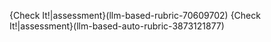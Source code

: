 
{Check It!|assessment}(llm-based-rubric-70609702)
{Check It!|assessment}(llm-based-auto-rubric-3873121877)

